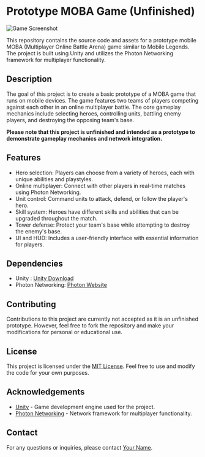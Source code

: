 # Prototype MOBA Game (Unfinished)

![Game Screenshot](screenshot.png)

This repository contains the source code and assets for a prototype mobile MOBA (Multiplayer Online Battle Arena) game similar to Mobile Legends. The project is built using Unity and utilizes the Photon Networking framework for multiplayer functionality.

## Description
The goal of this project is to create a basic prototype of a MOBA game that runs on mobile devices. The game features two teams of players competing against each other in an online multiplayer battle. The core gameplay mechanics include selecting heroes, controlling units, battling enemy players, and destroying the opposing team's base.

**Please note that this project is unfinished and intended as a prototype to demonstrate gameplay mechanics and network integration.**

## Features
- Hero selection: Players can choose from a variety of heroes, each with unique abilities and playstyles.
- Online multiplayer: Connect with other players in real-time matches using Photon Networking.
- Unit control: Command units to attack, defend, or follow the player's hero.
- Skill system: Heroes have different skills and abilities that can be upgraded throughout the match.
- Tower defense: Protect your team's base while attempting to destroy the enemy's base.
- UI and HUD: Includes a user-friendly interface with essential information for players.

## Dependencies
- Unity : [Unity Download](https://unity.com/)
- Photon Networking: [Photon Website](https://www.photonengine.com/)

## Contributing
Contributions to this project are currently not accepted as it is an unfinished prototype. However, feel free to fork the repository and make your modifications for personal or educational use.

## License
This project is licensed under the [MIT License](LICENSE). Feel free to use and modify the code for your own purposes.

## Acknowledgements
- [Unity](https://unity.com/) - Game development engine used for the project.
- [Photon Networking](https://www.photonengine.com/) - Network framework for multiplayer functionality.

## Contact
For any questions or inquiries, please contact [Your Name](mailto:jouin.meherr@gmail.com).

